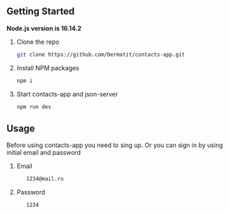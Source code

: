 ## Getting Started

**Node.js version is 16.14.2**

1. Clone the repo
   ```sh
   git clone https://github.com/Dermatit/contacts-app.git
   ```
2. Install NPM packages
   ```sh
   npm i
   ```
3. Start contacts-app and json-server
   ```sh
   npm run dev
   ```

## Usage

Before using contacts-app you need to sing up. Or you can sign in by using initial email and password

1. Email
   ```sh
      1234@mail.ru
   ```
2. Password
   ```sh
      1234
   ```
